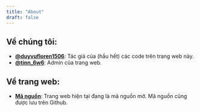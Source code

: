 ```yaml
---
title: "About"
draft: false 
---
```


Về chúng tôi:
---
- [**@duyvufloren1506**](https://www.tiktok.com/@duyzufloren1506): Tác giả của (hầu hết) các code trên trang web này.
- [**@tinn_6w6**](https://www.tiktok.com/@tinn_6w6): Admin của trang web.

Về trang web:
---
 - [**Mã nguồn**](https://github.com/tinntran/vuczdy/): Trang web hiện tại đang là mã nguồn mở. Mã nguồn cũng được lưu trên Github.

